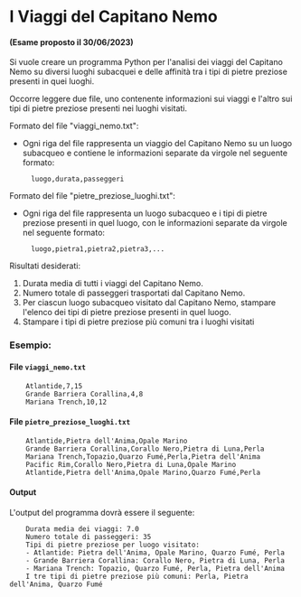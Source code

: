 # I Viaggi del Capitano Nemo

#### (Esame proposto il 30/06/2023)

Si vuole creare un programma Python per l'analisi dei viaggi del Capitano Nemo su
diversi luoghi subacquei e delle affinità tra i tipi di pietre preziose presenti in quei luoghi.

Occorre leggere due file, uno contenente informazioni sui viaggi e l'altro sui tipi 
di pietre preziose presenti nei luoghi visitati.

Formato del file "viaggi_nemo.txt":
- Ogni riga del file rappresenta un viaggio del Capitano Nemo su un luogo subacqueo e contiene le informazioni separate da virgole nel seguente formato:

        luogo,durata,passeggeri

Formato del file "pietre_preziose_luoghi.txt":
- Ogni riga del file rappresenta un luogo subacqueo e i tipi di pietre preziose presenti in quel luogo, con le informazioni separate da virgole nel seguente formato:

        luogo,pietra1,pietra2,pietra3,...

Risultati desiderati:
1. Durata media di tutti i viaggi del Capitano Nemo. 
2. Numero totale di passeggeri trasportati dal Capitano Nemo.
3. Per ciascun luogo subacqueo visitato dal Capitano Nemo, stampare l'elenco dei tipi di pietre preziose presenti in quel luogo.
4. Stampare i tipi di pietre preziose più comuni tra i luoghi visitati

### Esempio:

#### File `viaggi_nemo.txt`

        Atlantide,7,15
        Grande Barriera Corallina,4,8
        Mariana Trench,10,12

#### File `pietre_preziose_luoghi.txt`

        Atlantide,Pietra dell'Anima,Opale Marino
        Grande Barriera Corallina,Corallo Nero,Pietra di Luna,Perla
        Mariana Trench,Topazio,Quarzo Fumé,Perla,Pietra dell'Anima
        Pacific Rim,Corallo Nero,Pietra di Luna,Opale Marino
        Atlantide,Pietra dell'Anima,Opale Marino,Quarzo Fumé,Perla

#### Output

L'output del programma dovrà essere il seguente:

        Durata media dei viaggi: 7.0
        Numero totale di passeggeri: 35
        Tipi di pietre preziose per luogo visitato:
        - Atlantide: Pietra dell'Anima, Opale Marino, Quarzo Fumé, Perla
        - Grande Barriera Corallina: Corallo Nero, Pietra di Luna, Perla
        - Mariana Trench: Topazio, Quarzo Fumé, Perla, Pietra dell'Anima
        I tre tipi di pietre preziose più comuni: Perla, Pietra dell'Anima, Quarzo Fumé